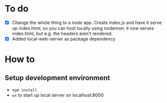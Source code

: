 # To do
- [X] Change the whole thing to a node app. Create index.js and have it serve up index.html, so you can host locally using nodemon: it now serves index.html, but e.g. the headers aren't rendered. 
- [X] Added local-web-server as package dependency  

# How to

## Setup development environment
- `npm install`
- `ws` to start up local server on localhost:8000
